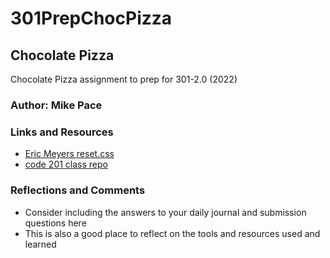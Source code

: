 # 301PrepChocPizza

## Chocolate Pizza

Chocolate Pizza assignment to prep for 301-2.0 (2022)


### Author: Mike Pace

### Links and Resources

* [Eric Meyers reset.css](http://meyerweb.com/eric/tools/css/reset/)
* [code 201 class repo](https://github.com/DeltaVCode/cedarrapids-code-201n3)

### Reflections and Comments

* Consider including the answers to your daily journal and submission questions here
* This is also a good place to reflect on the tools and resources used and learned

